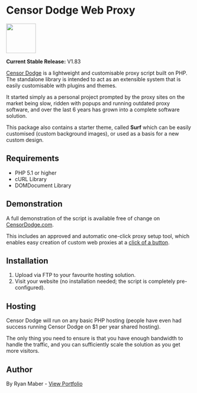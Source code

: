 # Censor Dodge Web Proxy

<img src="https://www.censordodge.com/wp-content/uploads/2017/11/logo.svg" width="80px" />

**Current Stable Release:** V1.83

[Censor Dodge](https://censordodge.com/) is a lightweight and customisable proxy script built on PHP. The standalone library is intended to act as an extensible system that is easily customisable with plugins and themes.

It started simply as a personal project prompted by the proxy sites on the market being slow, ridden with popups and running outdated proxy software, and over the last 6 years has grown into a complete software solution.

This package also contains a starter theme, called **Surf** which can be easily customised (custom background images), or used as a basis for a new custom design.

## Requirements

- PHP 5.1 or higher
- cURL Library
- DOMDocument Library

## Demonstration

A full demonstration of the script is available free of change on [CensorDodge.com](https://censordodge.com/).

This includes an approved and automatic one-click proxy setup tool, which enables easy creation of custom web proxies at a [click of a button](https://censordodge.com/#setup).

## Installation


1. Upload via FTP to your favourite hosting solution.
2. Visit your website (no installation needed; the script is completely pre-configured).

## Hosting

Censor Dodge will run on any basic PHP hosting (people have even had success running Censor Dodge on $1 per year shared hosting). 

The only thing you need to ensure is that you have enough bandwidth to handle the traffic, and you can sufficiently scale the solution as you get more visitors.

## Author

By Ryan Maber - [View Portfolio](https://ryanmaber.com/)
